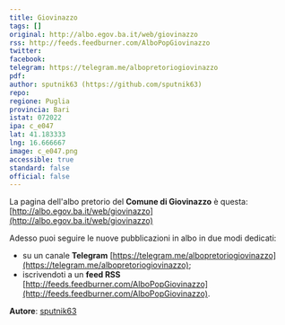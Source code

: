 ```yaml
---
title: Giovinazzo
tags: []
original: http://albo.egov.ba.it/web/giovinazzo
rss: http://feeds.feedburner.com/AlboPopGiovinazzo
twitter: 
facebook: 
telegram: https://telegram.me/albopretoriogiovinazzo
pdf: 
author: sputnik63 (https://github.com/sputnik63)
repo: 
regione: Puglia
provincia: Bari
istat: 072022
ipa: c_e047
lat: 41.183333
lng: 16.666667
image: c_e047.png
accessible: true
standard: false
official: false
---
```


La pagina dell'albo pretorio del **Comune di Giovinazzo** è questa: [http://albo.egov.ba.it/web/giovinazzo](http://albo.egov.ba.it/web/giovinazzo)

Adesso puoi seguire le nuove pubblicazioni in albo in due modi dedicati:

* su un canale **Telegram** [https://telegram.me/albopretoriogiovinazzo](https://telegram.me/albopretoriogiovinazzo);
* iscrivendoti a un **feed RSS** [http://feeds.feedburner.com/AlboPopGiovinazzo](http://feeds.feedburner.com/AlboPopGiovinazzo).

**Autore**: [sputnik63](https://github.com/sputnik63)